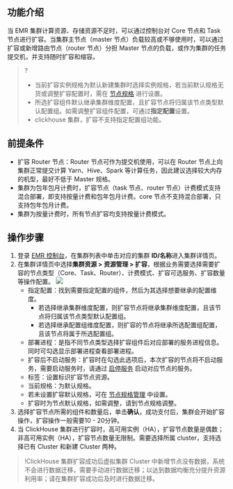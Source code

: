 ## 功能介绍
当 EMR 集群计算资源、存储资源不足时，可以通过控制台对 Core 节点和 Task 节点进行扩容。当集群主节点（master 节点）负载较高或不够使用时，可以通过扩容或新增路由节点（router 节点）分担 Master 节点的负载，或作为集群的任务提交机，并支持随时扩容和缩容。
>? 
>- 当前扩容实例规格为默认新建集群时选择实例规格，若当前默认规格无货或调整扩容配置时，需在 [节点规格](https://cloud.tencent.com/document/product/589/44849) 进行设置。
>- 所选扩容组件默认继承集群维度配置，且扩容节点将归属该节点类型默认配置组。如需调整扩容组件配置，可通过**指定配置**设置。
>- clickhouse 集群，扩容不支持指定配置组功能。


## 前提条件
- 扩容 Router 节点：Router 节点可作为提交机使用，可以在 Router 节点上向集群正常提交计算 Yarn、Hive、Spark 等计算任务，因此建议选择较大内存的机型，最好不低于 Master 规格。
- 集群为包年包月计费时，扩容节点（task 节点、router 节点）计费模式支持混合部署，即支持按量计费和包年包月计费。core 节点不支持混合部署，只支持包年包月计费。
- 集群为按量计费时，所有节点扩容均支持按量计费模式。

## 操作步骤
1. 登录 [EMR 控制台](https://console.cloud.tencent.com/emr)，在集群列表中单击对应的集群 **ID/名称**进入集群详情页。
2. 在集群详情页中选择**集群资源 > 资源管理 > 扩容**，根据业务需要选择需要扩容的节点类型（Core、Task、Router）、计费模式、扩容可选服务、扩容数量等操作配置。
![](https://qcloudimg.tencent-cloud.cn/raw/76ebea9318957ed789c05a0442788cac.png)
	- 指定配置：找到需要指定配置的组件，然后为其选择想要继承的配置维度。
		- 若选择继承集群维度配置，则扩容节点将继承集群维度配置，且该节点将归属该节点类型默认配置组。
		- 若选择继承配置组维度配置，则扩容的节点将继承所选配置组配置，且该节点将属于所选配置组。
	- 部署进程：是指不同节点类型选择扩容组件后对应部署的服务进程信息。同时可勾选显示部署进程查看部署进程。
	- 扩容后不启动服务：扩容时在勾选此选项后，本次扩容的节点将不启动服务，需要启动服务时，请通过 [启停服务](https://cloud.tencent.com/document/product/589/55337) 启动对应节点的服务。
	- 标签：设置标识扩容节点资源。
	- 当前规格：为默认规格。
	- 若未设置扩容默认规格，可在 [节点规格管理](https://cloud.tencent.com/document/product/589/44849) 中设置。
	- 扩容时为节点默认规格，如需调整，请到节点规格调整。
3. 选择扩容节点所需的组件和数量后，单击**确认**，成功支付后，集群会开始扩容操作，扩容操作一般需要10 - 20分钟。
4. 当 ClickHouse 集群进行扩容时，高可用实例（HA），扩容节点数量是偶数；非高可用实例（HA），扩容节点数量无限制。需要选择所属 cluster，支持选择已有 Cluster 和新建 Cluster 两种。
>!ClickHouse 集群扩容成功后虚拟集群 Cluster 中新增节点没有数据，系统不会进行数据迁移，需要手动进行数据迁移；以达到数据均衡充分提升资源利用率；请在集群扩容成功后及时进行数据迁移。
>

